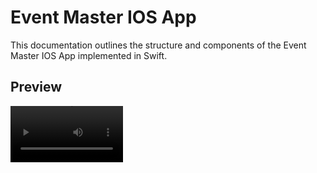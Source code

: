 # Event Master IOS App

This documentation outlines the structure and components of the Event Master IOS App implemented in Swift.

## Preview
<video src='https://youtube.com/shorts/rigvMbLewEw?feature=share' width=180/>

## Login/Signup features
The `Authentication` system, including sign-up and login features, was developed using Firebase Authentication. The system also has requirements when it comes to validity of user's email and password including: correct email format, password has to be longer than 6 characters, no duplicate users or email allowed, etc.

`Login` session will also be saved. Meaning once a user log in, even after closing the app, the user will still stay logging in. 

## Homepage
